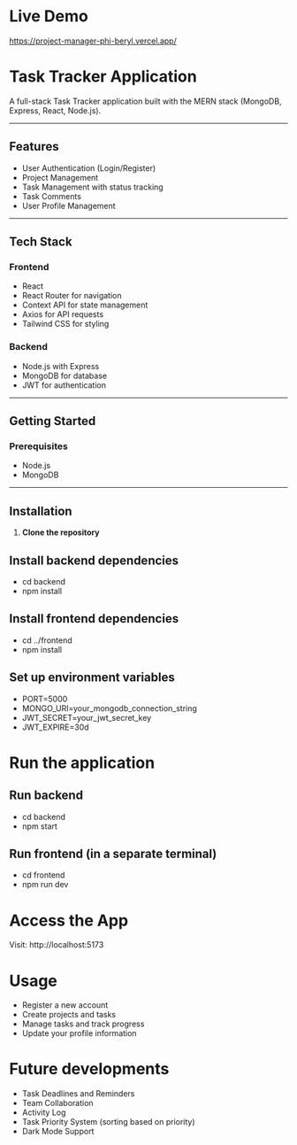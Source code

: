 # Live Demo
https://project-manager-phi-beryl.vercel.app/

# Task Tracker Application

A full-stack Task Tracker application built with the MERN stack (MongoDB, Express, React, Node.js).

---

## Features

- User Authentication (Login/Register)
- Project Management
- Task Management with status tracking
- Task Comments
- User Profile Management

---

## Tech Stack

### Frontend

- React
- React Router for navigation
- Context API for state management
- Axios for API requests
- Tailwind CSS for styling

### Backend

- Node.js with Express
- MongoDB for database
- JWT for authentication

---

## Getting Started

### Prerequisites

- Node.js
- MongoDB

---

## Installation

1. **Clone the repository**

## Install backend dependencies
- cd backend
- npm install

## Install frontend dependencies
- cd ../frontend
- npm install

## Set up environment variables

- PORT=5000
- MONGO_URI=your_mongodb_connection_string
- JWT_SECRET=your_jwt_secret_key
- JWT_EXPIRE=30d


# Run the application
## Run backend
- cd backend
- npm start

## Run frontend (in a separate terminal)
- cd frontend
- npm run dev

# Access the App
Visit: http://localhost:5173

# Usage

- Register a new account
- Create projects and tasks
- Manage tasks and track progress
- Update your profile information

# Future developments
- Task Deadlines and Reminders
- Team Collaboration
- Activity Log
- Task Priority System (sorting based on priority)
- Dark Mode Support